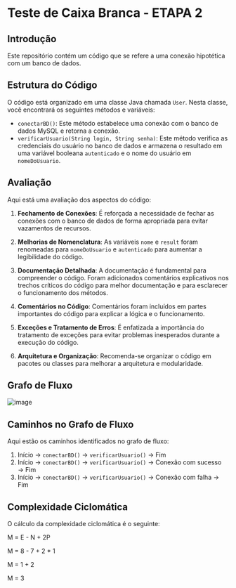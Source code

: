 # Teste de Caixa Branca - ETAPA 2

## Introdução

Este repositório contém um código que se refere a uma conexão hipotética com um banco de dados.

## Estrutura do Código

O código está organizado em uma classe Java chamada `User`. Nesta classe, você encontrará os seguintes métodos e variáveis:

- `conectarBD()`: Este método estabelece uma conexão com o banco de dados MySQL e retorna a conexão.
- `verificarUsuario(String login, String senha)`: Este método verifica as credenciais do usuário no banco de dados e armazena o resultado em uma variável booleana `autenticado` e o nome do usuário em `nomeDoUsuario`.

## Avaliação

Aqui está uma avaliação dos aspectos do código:

1. **Fechamento de Conexões**: É reforçada a necessidade de fechar as conexões com o banco de dados de forma apropriada para evitar vazamentos de recursos.

2. **Melhorias de Nomenclatura**: As variáveis `nome` e `result` foram renomeadas para `nomeDoUsuario` e `autenticado` para aumentar a legibilidade do código.
   
3. **Documentação Detalhada**: A documentação é fundamental para compreender o código. Foram adicionados comentários explicativos nos trechos críticos do código para melhor documentação e para esclarecer o funcionamento dos métodos.

4. **Comentários no Código**: Comentários foram incluídos em partes importantes do código para explicar a lógica e o funcionamento.

5. **Exceções e Tratamento de Erros**: É enfatizada a importância do tratamento de exceções para evitar problemas inesperados durante a execução do código.

7. **Arquitetura e Organização**: Recomenda-se organizar o código em pacotes ou classes para melhorar a arquitetura e modularidade.

## Grafo de Fluxo

![image](https://github.com/GarciaGGOO/CaixaBranca/assets/111614180/4d06be71-666c-4130-939a-2f555ed929bc)

## Caminhos no Grafo de Fluxo

Aqui estão os caminhos identificados no grafo de fluxo:

1. Início → `conectarBD()` → `verificarUsuario()` → Fim
2. Início → `conectarBD()` → `verificarUsuario()` → Conexão com sucesso → Fim
3. Início → `conectarBD()` → `verificarUsuario()` → Conexão com falha → Fim

## Complexidade Ciclomática

O cálculo da complexidade ciclomática é o seguinte:

M = E - N + 2P

M = 8 - 7 + 2 * 1

M = 1 + 2

M = 3


